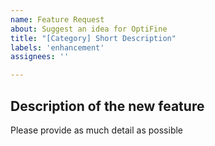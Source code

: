 ```yaml
---
name: Feature Request
about: Suggest an idea for OptiFine
title: "[Category] Short Description"
labels: 'enhancement'
assignees: ''

---
```


## Description of the new feature
Please provide as much detail as possible
